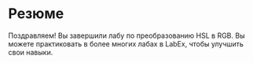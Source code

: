 # Резюме

Поздравляем! Вы завершили лабу по преобразованию HSL в RGB. Вы можете практиковать в более многих лабах в LabEx, чтобы улучшить свои навыки.
